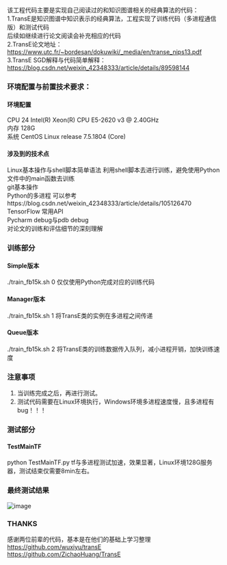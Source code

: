 该工程代码主要是实现自己阅读过的和知识图谱相关的经典算法的代码：  
1.TransE是知识图谱中知识表示的经典算法，工程实现了训练代码（多进程通信版）和测试代码  
后续如继续进行论文阅读会补充相应的代码  
2.TransE论文地址： https://www.utc.fr/~bordesan/dokuwiki/_media/en/transe_nips13.pdf  
3.TransE SGD解释与代码简单解释： https://blog.csdn.net/weixin_42348333/article/details/89598144  
### 环境配置与前置技术要求：
#### 环境配置
CPU 24  Intel(R) Xeon(R) CPU E5-2620 v3 @ 2.40GHz  
内存 128G  
系统 CentOS Linux release 7.5.1804 (Core)  
#### 涉及到的技术点
Linux基本操作与shell脚本简单语法 利用shell脚本去进行训练，避免使用Python文件中的main函数去训练  
git基本操作  
Python的多进程  可以参考https://blog.csdn.net/weixin_42348333/article/details/105126470  
TensorFlow 常用API  
Pycharm debug与pdb debug  
对论文的训练和评估细节的深刻理解  

### 训练部分
#### Simple版本
./train_fb15k.sh 0
仅仅使用Python完成对应的训练代码
#### Manager版本
./train_fb15k.sh 1
将TransE类的实例在多进程之间传递
#### Queue版本
./train_fb15k.sh 2
将TransE类的训练数据传入队列，减小进程开销，加快训练速度  
### 注意事项
1. 当训练完成之后，再进行测试。  
2. 测试代码需要在Linux环境执行，Windows环境多进程速度慢，且多进程有bug！！！
### 测试部分
#### TestMainTF
 python TestMainTF.py
tf与多进程测试加速，效果显著，Linux环境128G服务器，测试结束仅需要8min左右。
### 最终测试结果
![image](https://github.com/haidfs/TransE/blob/master/images/TestResult.png)
### THANKS
感谢两位前辈的代码，基本是在他们的基础上学习整理  
https://github.com/wuxiyu/transE  
https://github.com/ZichaoHuang/TransE

